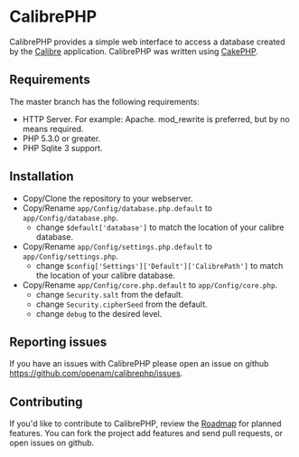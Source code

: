 # CalibrePHP

CalibrePHP provides a simple web interface to access a database created by the [Calibre](http://calibre-ebook.com) application. CalibrePHP was written using [CakePHP](http://cakephp.org).

## Requirements

The master branch has the following requirements:

* HTTP Server. For example: Apache. mod_rewrite is preferred, but by no means required.
* PHP 5.3.0 or greater.
* PHP Sqlite 3 support.

## Installation

* Copy/Clone the repository to your webserver.
* Copy/Rename `app/Config/database.php.default` to `app/Config/database.php`.
	* change `$default['database']` to match the location of your calibre database.
* Copy/Rename `app/Config/settings.php.default` to `app/Config/settings.php`.
	* change `$config['Settings']['Default']['CalibrePath']` to match the location of your calibre database.
* Copy/Rename `app/Config/core.php.default` to `app/Config/core.php`.
	* change `Security.salt` from the default.
	* change `Security.cipherSeed` from the default.
	* change `debug` to the desired level.

## Reporting issues

If you have an issues with CalibrePHP please open an issue on github https://github.com/openam/calibrephp/issues.

## Contributing

If you'd like to contribute to CalibrePHP, review the [Roadmap](https://github.com/openam/calibrephp/wiki/Roadmap) for planned features.  You can fork the project add features and send pull requests, or open issues on github.
